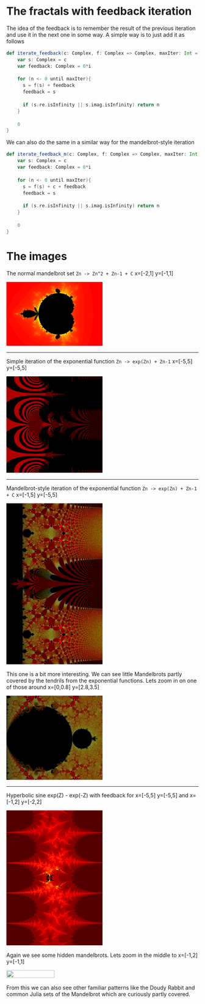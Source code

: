 # The fractals with feedback iteration

The idea of the feedback is to remember the result of the previous iteration and use it in the next one in some way. A
simple way is to just add it as follows

```scala 
def iterate_feedback(c: Complex, f: Complex => Complex, maxIter: Int = 1000): Int = {
    var s: Complex = c
    var feedback: Complex = 0*i

    for (n <- 0 until maxIter){
      s = f(s) + feedback
      feedback = s

      if (s.re.isInfinity || s.imag.isInfinity) return n
    }

    0
} 
```

We can also do the same in a similar way for the mandelbrot-style iteration

```scala 
def iterate_feedback_m(c: Complex, f: Complex => Complex, maxIter: Int = 1000): Int = {
    var s: Complex = c
    var feedback: Complex = 0*i

    for (n <- 0 until maxIter){
      s = f(s) + c + feedback
      feedback = s

      if (s.re.isInfinity || s.imag.isInfinity) return n
    }

    0
}
```

# The images

The normal mandelbrot set `Zn -> Zn^2 + Zn-1 + C` x=[-2,1] y=[-1,1]

<img src="https://raw.githubusercontent.com/EskoSalaka/Fractals/master/Images/mandelbrot_feedback.png" width="50%" height="50%"> 

---

Simple iteration of the exponential function `Zn -> exp(Zn) + Zn-1` x=[-5,5] y=[-5,5]

<img src="https://raw.githubusercontent.com/EskoSalaka/Fractals/master/Images/exponential_feedback.png" width="50%" height="50%"> 

---

Mandelbrot-style iteration of the exponential function `Zn -> exp(Zn) + Zn-1 + C` x=[-1,5] y=[-5,5]

<img src="https://raw.githubusercontent.com/EskoSalaka/Fractals/master/Images/exponential_feedback_m.png" width="50%" height="50%"> 

This one is a bit more interesting. We can see little Mandelbrots partly covered by the tendrils from
the exponential functions. Lets zoom in on one of those around x=[0,0.8] y=[2.8,3.5]

<img src="https://raw.githubusercontent.com/EskoSalaka/Fractals/master/Images/exponential_feedback_m2.png" width="50%" height="50%"> 

---

Hyperbolic sine exp(Z) - exp(-Z) with feedback for x=[-5,5] y=[-5,5] and x=[-1,2] y=[-2,2]

<img src="https://raw.githubusercontent.com/EskoSalaka/Fractals/master/Images/hyp_sin_feedback1.png" width="50%" height="50%"> 

Again we see some hidden mandelbrots. Lets zoom in the middle to x=[-1,2] y=[-1,1]

<img src="https://raw.githubusercontent.com/EskoSalaka/Fractals/master/Images/hyp_sin_feedback2.png.png" width="50%" height="50%"> 

From this we can also see other familiar patterns like the Doudy Rabbit and common Julia sets of the Mandelbrot which 
are curiously partly covered.

